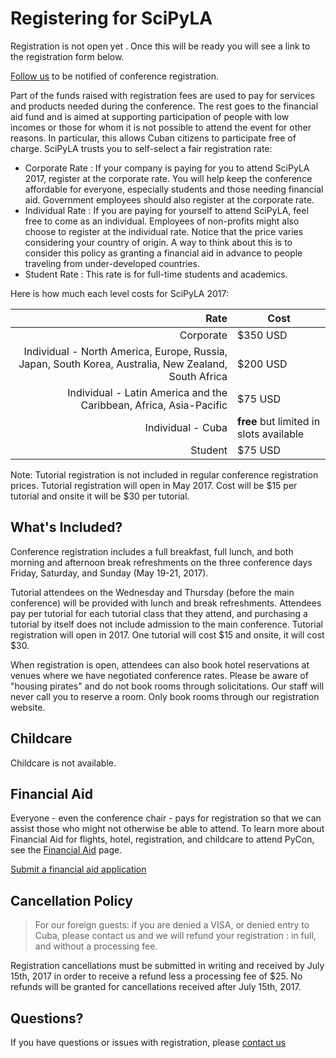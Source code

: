 
# Registering for SciPyLA

Registration is not open yet . Once this will be ready you will see a link to the registration form below.

[Follow us](../#contact-div) to be notified of conference registration.

Part of the funds raised with registration fees are used to pay for services and products needed during the conference. The rest goes to the financial aid fund and is aimed at supporting participation of people with low incomes or those for whom it is not possible to attend the event for other reasons. In particular, this allows Cuban citizens to participate free of charge. SciPyLA trusts you to self-select a fair registration rate:

- Corporate Rate : If your company is paying for you to attend SciPyLA 2017, register at the corporate rate. You will help keep the conference affordable for everyone, especially students and those needing financial aid. Government employees should also register at the corporate rate.
- Individual Rate : If you are paying for yourself to attend SciPyLA, feel free to come as an individual. Employees of non-profits might also choose to register at the individual rate. Notice that the price varies considering your country of origin. A way to think about this is to consider this policy as granting a financial aid in advance to people traveling from under-developed countries.
- Student Rate : This rate is for full-time students and academics.

Here is how much each level costs for SciPyLA 2017:

| Rate | Cost |
|------:|------|
| Corporate | $350 USD |
| Individual - North America, Europe, Russia, Japan, South Korea, Australia, New Zealand, South Africa | $200 USD |
| Individual - Latin America and the Caribbean, Africa, Asia-Pacific | $75 USD |
| Individual - Cuba | **free** but limited in slots available |
| Student | $75 USD |

Note: Tutorial registration is not included in regular conference registration prices. Tutorial registration will open in May 2017. Cost will be $15 per tutorial and onsite it will be $30 per tutorial.

## What's Included?

Conference registration includes a full breakfast, full lunch, and both morning and afternoon break refreshments on the three conference days Friday, Saturday, and Sunday (May 19-21, 2017).

Tutorial attendees on the Wednesday and Thursday (before the main conference) will be provided with lunch and break refreshments. Attendees pay per tutorial for each tutorial class that they attend, and purchasing a tutorial by itself does not include admission to the main conference. Tutorial registration will open in 2017. One tutorial will cost $15 and onsite, it will cost $30.

When registration is open, attendees can also book hotel reservations at venues where we have negotiated conference rates. Please be aware of "housing pirates" and do not book rooms through solicitations. Our staff will never call you to reserve a room. Only book rooms through our registration website.

## Childcare

Childcare is not available.

## Financial Aid

Everyone - even the conference chair - pays for registration so that we can assist those who might not otherwise be able to attend. To learn more about Financial Aid for flights, hotel, registration, and childcare to attend PyCon, see the [Financial Aid](../forms/financial-aid) page.

[Submit a financial aid application](../forms/financial-aid)

## Cancellation Policy

> For our foreign guests: if you are denied a VISA, or denied entry to Cuba, please contact us and we will refund your registration : in full, and without a processing fee.

Registration cancellations must be submitted in writing and received by July 15th, 2017 in order to receive a refund less a processing fee of $25. No refunds will be granted for cancellations received after July 15th, 2017.

## Questions?

If you have questions or issues with registration, please [contact us](../#contact-div)


